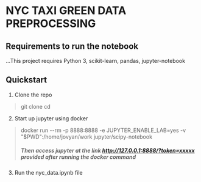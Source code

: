NYC TAXI GREEN DATA PREPROCESSING
======

## Requirements to run the notebook

...This project requires Python 3, scikit-learn, pandas, jupyter-notebook

## Quickstart
1. Clone the repo
> git clone 
> cd

2. Start up jupyter using docker
> docker run --rm -p 8888:8888 -e JUPYTER_ENABLE_LAB=yes -v "$PWD":/home/jovyan/work jupyter/scipy-notebook
> ##### Then access jupyter at the link http://127.0.0.1:8888/?token=xxxxx provided after running the docker command

3. Run the nyc_data.ipynb file